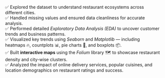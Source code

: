 ✅ Explored the dataset to understand restaurant ecosystems across different cities.  
✅ Handled missing values and ensured data cleanliness for accurate analysis.  
✅ Performed detailed *Exploratory Data Analysis (EDA)* to uncover customer trends and business patterns.  
✅ Visualized key trends using *Seaborn* and *Matplotlib* — including heatmaps 🔥, countplots 📊, pie charts 🥧, and boxplots 📦.  
✅ Built **interactive maps** using the *Folium* library 🗺️ to showcase restaurant density and city-wise clusters.  
✅ Analyzed the impact of online delivery services, popular cuisines, and location demographics on restaurant ratings and success.
